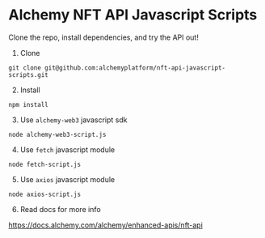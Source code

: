 # Alchemy NFT API Javascript Scripts

Clone the repo, install dependencies, and try the API out!

1. Clone

```
git clone git@github.com:alchemyplatform/nft-api-javascript-scripts.git
```

2. Install

```
npm install
```

3. Use `alchemy-web3` javascript sdk

```
node alchemy-web3-script.js
```

4. Use `fetch` javascript module

```
node fetch-script.js
```

5. Use `axios` javascript module

```
node axios-script.js
```

6. Read docs for more info

https://docs.alchemy.com/alchemy/enhanced-apis/nft-api

